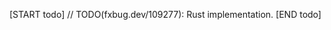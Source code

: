 <!-- TODO(fxbug.dev/109277): Remove this file once this impl is done. -->

[START todo]
// TODO(fxbug.dev/109277): Rust implementation.
[END todo]
